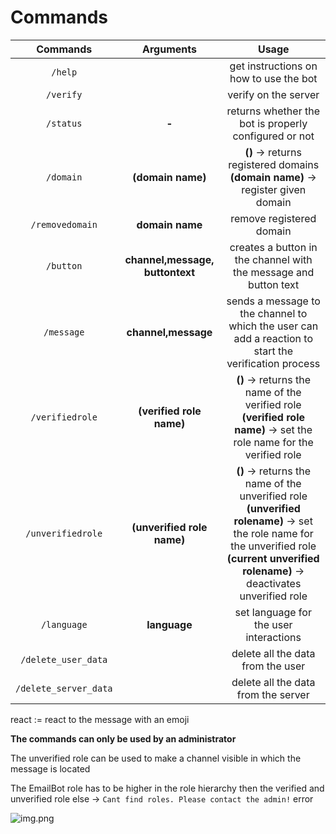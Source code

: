 # Commands

|       Commands        |            Arguments            |                                                                                                Usage                                                                                                |
|:---------------------:|:-------------------------------:|:---------------------------------------------------------------------------------------------------------------------------------------------------------------------------------------------------:|
|        `/help`        |                                 |                                                                               get instructions on how to use the bot                                                                                |
|       `/verify`       |                                 |                                                                                        verify on the server                                                                                         |
|       `/status`       |              **-**              |                                                                        returns whether the bot is properly configured or not                                                                        |
|       `/domain`       |        **(domain name)**        |                                                         **()** -> returns registered domains<br>**(domain name)** -> register given domain                                                          |
|    `/removedomain`    |         **domain name**         |                                                                                      remove registered domain                                                                                       |
|       `/button`       | **channel,message, buttontext** |                                                                  creates a button in the channel with the message and button text                                                                   |
|      `/message`       |       **channel,message**       |                                                sends a message to the channel to which the user can add a reaction to start the verification process                                                |
|    `/verifiedrole`    |    **(verified role name)**     |                                      **()** -> returns the name of the verified role <br> **(verified role name)** -> set the role name for the verified role                                       |
|   `/unverifiedrole`   |   **(unverified role name)**    | **()** -> returns the name of the unverified role <br> **(unverified rolename)** -> set the role name for the unverified role <br> **(current unverified rolename)** -> deactivates unverified role |
|      `/language`      |          **language**           |                                                                               set language for the user interactions                                                                                |
|  `/delete_user_data`  |                                 |                                                                                  delete all the data from the user                                                                                  |
| `/delete_server_data` |                                 |                                                                                 delete all the data from the server                                                                                 |

react := react to the message with an emoji

**The commands can only be used by an administrator**

The unverified role can be used to make a channel visible in which the message is located

The EmailBot role has to be higher in the role hierarchy then the verified and unverified role else
-> `Cant find roles. Please contact the admin!` error

![img.png](https://raw.githubusercontent.com/lkaesberg/EmailBot/main/images/bothierarchy.png)